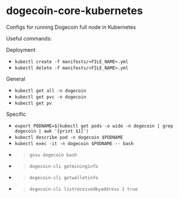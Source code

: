 # dogecoin-core-kubernetes
Configs for running Dogecoin full node in Kubernetes

Useful commands:

Deployment
- `kubectl create -f manifests/<FILE_NAME>.yml`
- `kubectl delete -f manifests/<FILE_NAME>.yml`

General
- `kubectl get all -n dogecoin`
- `kubectl get pvc -n dogecoin`
- `kubectl get pv`

Specific
- `export PODNAME=$(kubectl get pods -o wide -n dogecoin | grep dogecoin | awk '{print $1}')`
- `kubectl describe pod -n dogecoin $PODNAME`
- `kubectl exec -it -n dogecoin $PODNAME -- bash`
- > `gosu dogecoin bash`
- > `dogecoin-cli getmininginfo`
- > `dogecoin-cli getwalletinfo`
- > `dogecoin-cli listreceivedbyaddress 1 true`
